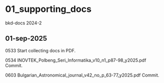 # 01_supporting_docs
bkd-docs 2024-2


## 01-sep-2025
0533 Start collecting docs in PDF.

0534
INOVTEK_Polbeng_Seri_Informatika_v10_n1_p87-98_y2025.pdf
Commit.

0603
Bulgarian_Astronomical_journal_v42_no_p_63-77_y2025.pdf
Commit.
